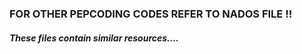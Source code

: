 ### FOR OTHER PEPCODING CODES REFER TO NADOS FILE !!

##### These files contain similar resources....
